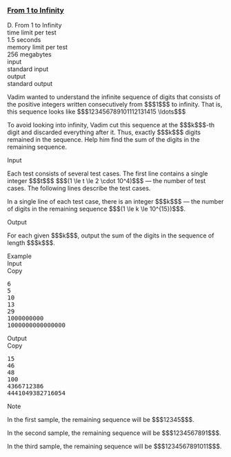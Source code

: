<h3><a href="https://codeforces.com/contest/2132/problem/D" target="_blank" rel="noopener noreferrer">From 1 to Infinity</a></h3>

<div class="header"><div class="title">D. From 1 to Infinity</div><div class="time-limit"><div class="property-title">time limit per test</div>1.5 seconds</div><div class="memory-limit"><div class="property-title">memory limit per test</div>256 megabytes</div><div class="input-file input-standard"><div class="property-title">input</div>standard input</div><div class="output-file output-standard"><div class="property-title">output</div>standard output</div></div><div><p>Vadim wanted to understand the infinite sequence of digits that consists of the positive integers written consecutively from $$$1$$$ to infinity. That is, this sequence looks like $$$123456789101112131415 \ldots$$$</p><p>To avoid looking into infinity, Vadim cut this sequence at the $$$k$$$-th digit and discarded everything after it. Thus, exactly $$$k$$$ digits remained in the sequence. Help him find the sum of the digits in the remaining sequence.</p></div><div class="input-specification"><div class="section-title">Input</div><p>Each test consists of several test cases. The first line contains a single integer $$$t$$$ $$$(1 \le t \le 2 \cdot 10^4)$$$ — the number of test cases. The following lines describe the test cases.</p><p>In a single line of each test case, there is an integer $$$k$$$ — the number of digits in the remaining sequence $$$(1 \le k \le 10^{15})$$$.</p></div><div class="output-specification"><div class="section-title">Output</div><p>For each given $$$k$$$, output the sum of the digits in the sequence of length $$$k$$$.</p></div><div class="sample-tests"><div class="section-title">Example</div><div class="sample-test"><div class="input"><div class="title">Input<div title="Copy" data-clipboard-target="#id004675749200809387" id="id006988546945620164" class="input-output-copier">Copy</div></div><pre id="id004675749200809387"><div class="test-example-line test-example-line-even test-example-line-0">6</div><div class="test-example-line test-example-line-odd test-example-line-1">5</div><div class="test-example-line test-example-line-even test-example-line-2">10</div><div class="test-example-line test-example-line-odd test-example-line-3">13</div><div class="test-example-line test-example-line-even test-example-line-4">29</div><div class="test-example-line test-example-line-odd test-example-line-5">1000000000</div><div class="test-example-line test-example-line-even test-example-line-6">1000000000000000</div></pre></div><div class="output"><div class="title">Output<div title="Copy" data-clipboard-target="#id009249513342859329" id="id008401748580875239" class="input-output-copier">Copy</div></div><pre id="id009249513342859329">15
46
48
100
4366712386
4441049382716054
</pre></div></div></div><div class="note"><div class="section-title">Note</div><p>In the first sample, the remaining sequence will be $$$12345$$$.</p><p>In the second sample, the remaining sequence will be $$$1234567891$$$.</p><p>In the third sample, the remaining sequence will be $$$1234567891011$$$.</p></div>